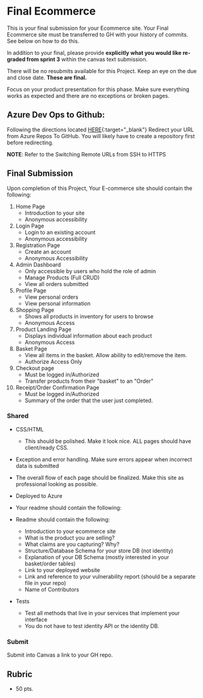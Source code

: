 # Final Ecommerce
This is your final submission for your Ecommerce site. Your Final Ecommerce site must be transferred to GH with your history of commits. See below on how to do this.

In addition to your final, please provide **explicitly what you would like re-graded from sprint 3** within the canvas text submission. 

There will be no resubmits available for this Project. Keep an eye on the due and close date. **These are final.** 

Focus on your product presentation for this phase. Make sure everything works as expected and there are no exceptions or broken pages. 


## Azure Dev Ops to Github:

Following the directions located [HERE](https://help.github.com/articles/changing-a-remote-s-url/){:target="_blank"} Redirect your URL from Azure Repos To GitHub. You will likely have to create a repository first before redirecting. 

**NOTE**: Refer to the Switching Remote URLs from SSH to HTTPS

## Final Submission
Upon completion of this Project, Your E-commerce site should contain the following:
1. Home Page
   - Introduction to your site
   - Anonymous accessibility
1. Login Page
   - Login to an existing account
   - Anonymous accessibility
1. Registration Page
   - Create an account
   - Anonymous Accessibility
1. Admin Dashboard 
   - Only accessible by users who hold the role of admin
   - Manage Products (Full CRUD)
   - View all orders submitted
1. Profile Page
	- View personal orders
	- View personal information
1. Shopping Page
   - Shows all products in inventory for users to browse
   - Anonymous Access
1. Product Landing Page
   - Displays individual information about each product
   - Anonymous Access
1. Basket Page
   - View all items in the basket. Allow ability to edit/remove the item.
   - Authorize Access Only
1. Checkout page
   - Must be logged in/Authorized
   - Transfer products from their "basket" to an "Order"
9. Receipt/Order Confirmation Page
   - Must be logged in/Authorized
   - Summary of the order that the user just completed. 

### Shared
- CSS/HTML
  - This should be polished. Make it look nice. ALL pages should have client/ready CSS.  
- Exception and error handling. Make sure errors appear when incorrect data is submitted
- The overall flow of each page should be finalized. Make this site as professional looking as possible. 
- Deployed to Azure
- Your readme should contain the following:
- Readme should contain the following:
  - Introduction to your ecommerce site
  - What is the product you are selling?
  - What claims are you capturing? Why?
  - Structure/Database Schema for your store DB (not identity)
  - Explanation of your DB Schema (mostly interested in your basket/order tables)
  - Link to your deployed website
  - Link and reference to your vulnerability report (should be a separate file in your repo)
  - Name of Contributors

- Tests
	- Test all methods that live in your services that implement your interface
	- You do not have to test identity API or the identity DB.
  

### Submit
Submit into Canvas a link to your GH repo. 

## Rubric
- 50 pts. 
